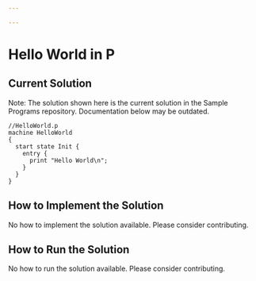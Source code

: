 ```yaml
---

---
```


# Hello World in P

## Current Solution

Note: The solution shown here is the current solution in the Sample Programs repository. Documentation below may be outdated.

```P
//HelloWorld.p
machine HelloWorld
{
  start state Init {  
    entry { 	
      print "Hello World\n"; 
    } 
  }
}

```

## How to Implement the Solution

No how to implement the solution available. Please consider contributing.

## How to Run the Solution

No how to run the solution available. Please consider contributing.
